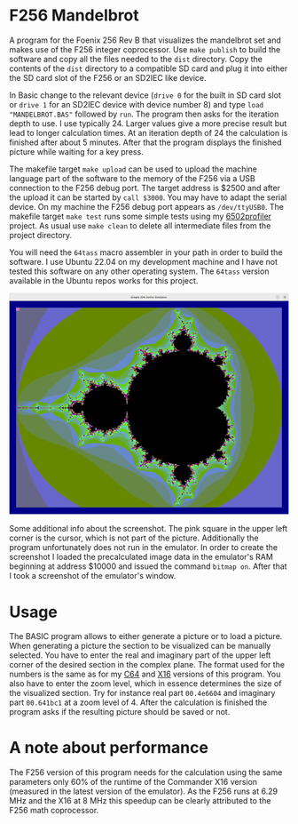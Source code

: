 # F256 Mandelbrot
A program for the Foenix 256 Rev B that visualizes the mandelbrot set and makes use of the F256 integer coprocessor. 
Use `make publish` to build the software and copy all the files needed to the `dist` directory. Copy the contents of 
the `dist` directory to a compatible SD card and plug it into either the SD card slot of the F256 or an SD2IEC like 
device. 

In Basic change to the relevant device (`drive 0` for the built in SD card slot or `drive 1` for an SD2IEC device with 
device number 8) and type `load "MANDELBROT.BAS"` followed by `run`. The program then asks for the iteration depth to use.
I use typically 24. Larger values give a more precise result but lead to longer calculation times. At an iteration depth 
of 24 the calculation is finished after about 5 minutes. After that the program displays the finished picture while waiting 
for a key press.

The makefile target `make upload` can be used to upload the machine language part of the software to the memory of the F256 
via a USB connection to the F256 debug port. The target address is $2500 and after the upload it can be started by `call $3000`. 
You may have to adapt the serial device. On my machine the F256 debug port appears as `/dev/ttyUSB0`. The makefile target 
`make test` runs some simple tests using my [6502profiler](https://github.com/rmsk2/6502profiler) project. As usual use 
`make clean` to delete all intermediate files from the project directory. 

You will need the `64tass` macro assembler in your path in order to build the software. I use Ubuntu 22.04 on my development
machine and I have not tested this software on any other operating system. The `64tass` version available in the Ubuntu repos
works for this project.

![](/mandelbrot.png?raw=true "Example picture at iteration depth 80")

Some additional info about the screenshot. The pink square in the upper left corner is the cursor, which is not part of the
picture. Additionally the program unfortunately does not run in the emulator. In order to create the screenshot I loaded the 
precalculated image data in the emulator's RAM beginning at address $10000 and issued the command `bitmap on`. After that I took a
screenshot of the emulator's window.

# Usage

The BASIC program allows to either generate a picture or to load a picture. When generating a picture the section to be 
visualized can be manually selected. You have to enter the real and imaginary part of the upper left corner of the 
desired section in the complex plane. The format used for the numbers is the same as for my [C64](https://github.com/rmsk2/c64_mandelbrot)
and  [X16](https://github.com/rmsk2/X16_mandelbrot) versions of this program. You also have to enter the zoom level, which in essence
determines the size of the visualized section. Try for instance real part `00.4e6604` and imaginary part `00.641bc1` at a zoom
level of 4. After the calculation is finished the program asks if the resulting picture should be saved or not.

# A note about performance

The F256 version of this program needs for the calculation using the same parameters only 60% of the runtime of the Commander 
X16 version (measured in the latest version of the emulator). As the F256 runs at 6.29 MHz and the X16 at 8 MHz this speedup 
can be clearly attributed to the F256 math coprocessor.
